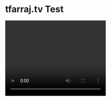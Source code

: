 <h1> tfarraj.tv Test </h1>

<video width="320" height="240" controls>
  <source src="tfarraj.tvTest
/Android Emulator - new_device_2_5556 2023-11-17 02-18-46.mp4" type="video/mp4">
Your browser does not support the video tag.
</video>


 

